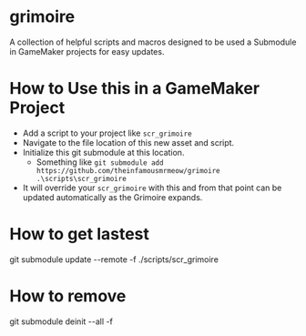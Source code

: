 # grimoire
A collection of helpful scripts and macros designed to be used a Submodule in GameMaker projects for easy updates.

# How to Use this in a GameMaker Project
- Add a script to your project like `scr_grimoire`
- Navigate to the file location of this new asset and script.
- Initialize this git submodule at this location.
  - Something like `git submodule add https://github.com/theinfamousmrmeow/grimoire .\scripts\scr_grimoire`
- It will override your `scr_grimoire` with this and from that point can be updated automatically as the Grimoire expands.


# How to get lastest

git submodule update --remote -f ./scripts/scr_grimoire

# How to remove
 git submodule deinit --all -f
